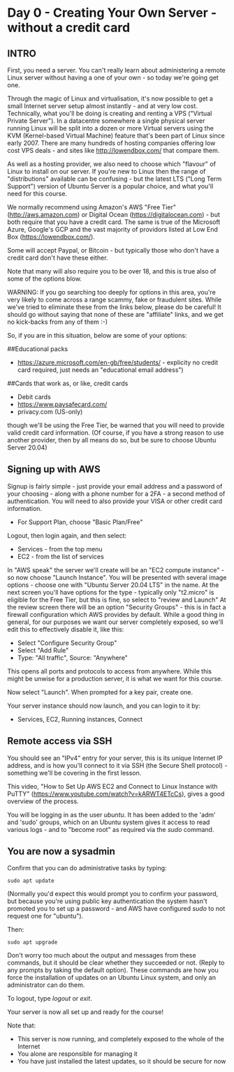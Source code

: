 # Day 0 - Creating Your Own Server - without a credit card

## INTRO
First, you need a server. You can't really learn about administering a remote Linux server without having a one of your own - so today we're going get one.

Through the magic of Linux and virtualisation, it's now possible to get a small Internet server setup almost instantly - and at very low cost. Technically, what you'll be doing is creating and renting a VPS  ("Virtual Private Server"). In a datacentre somewhere a single physical server running Linux will be split into a dozen or more Virtual servers using the KVM (Kernel-based Virtual Machine) feature that's been part of Linux since early 2007. There are many hundreds of hosting companies offering low cost VPS deals - and sites like http://lowendbox.com/ that compare them.

As well as a hosting provider, we also need to choose which "flavour" of Linux to install on our server. If you're new to Linux then the range of "distributions" available can be confusing - but the latest LTS ("Long Term Support") version of Ubuntu Server is a popular choice, and what you'll need for this course. 
 
We normally recommend using Amazon's AWS "Free Tier" (http://aws.amazon.com) or Digital Ocean (https://digitalocean.com) - but both require that you have a credit card. The same is true of the Microsoft Azure, Google's GCP and the vast majority of providors listed at Low End Box (https://lowendbox.com/).

Some will accept Paypal, or Bitcoin - but typically those who don't have a credit card don't have these either.

Note that many will also require you to be over 18, and this is true also of some of the options blow.

WARNING: If you go searching too deeply for options in this area, you're very likely to come across a range scammy, fake or fraudulent sites. While we've tried to eliminate these from the links below, please do be careful! It should go without saying that none of these are "affiliate" links, and we get no kick-backs from any of them :-)

So, if you are in this situation, below are some of your options:

##Educational packs
* https://azure.microsoft.com/en-gb/free/students/ - explicity no credit card required, just needs an "educational email address")

##Cards that work as, or like, credit cards
* Debit cards
* https://www.paysafecard.com/
* privacy.com (US-only)




though we'll be using the Free Tier, be warned that you will need to provide valid credit card information. (Of course, if you have a strong reason to use another provider, then by all means do so, but be sure to choose Ubuntu Server 20.04)

## Signing up with AWS
Signup is fairly simple - just provide your email address and a password of your choosing - along with a phone number for a 2FA - a second method of authentication.
You will need to also provide your VISA or other credit card information.
* For Support Plan, choose "Basic Plan/Free"

Logout, then login again, and then select:
* Services - from the top menu
* EC2 - from the list of services

In "AWS speak" the server we'll create will be an "EC2 compute instance" - so now choose "Launch Instance". You will be presented with several image options - choose one with "Ubuntu Server 20.04 LTS" in the name.
At the next screen you'll have options for the type - typically only "t2.micro" is eligible for the Free Tier, but this is fine, so select to "review and Launch"
At the review screen there will be an option "Security Groups" - this is in fact a firewall configuration which AWS provides by default. While a good thing in general, for our purposes we want our server completely exposed, so we'll edit this to effectively disable it, like this:

* Select "Configure Security Group"
* Select "Add Rule"
* Type: "All traffic", Source: "Anywhere"

This opens all ports and protocols to access from anywhere. While this might be unwise for a production server, it is what we want for this course.

Now select "Launch". When prompted for a key pair, create one.

Your server instance should now launch, and you can login to it by:

* Services, EC2, Running instances, Connect

## Remote access via SSH

You should see an "IPv4" entry for your server, this is its unique Internet IP address, and is how you'll connect to it via SSH (the Secure Shell protocol) - something we'll be covering in the first lesson. 

This video, "How to Set Up AWS EC2 and Connect to Linux Instance with PuTTY" (https://www.youtube.com/watch?v=kARWT4ETcCs), gives a good overview of the process.

You will be logging in as the user *ubuntu*. It has been added to the 'adm' and 'sudo' groups, which on an Ubuntu system gives it access to read various logs - and to "become root" as required via the _sudo_ command.

## You are now a sysadmin

Confirm that you can do administrative tasks by typing:

`sudo apt update`

(Normally you'd expect this would prompt you to confirm your password, but because you're using public key authentication the system hasn't promoted you to set up a password - and AWS have configured *sudo* to not request one for "ubuntu").

Then:

`sudo apt upgrade`

Don't worry too much about the output and messages from these commands, but it should be clear whether they succeeded or not. (Reply to any prompts by taking the default option). These commands are how you force the installation of updates on an Ubuntu Linux system, and only an administrator can do them.

To logout, type _logout_ or _exit_.

Your server is now all set up and ready for the course!

Note that:
* This server is now running, and completely exposed to the whole of the Internet
* You alone are responsible for managing it
* You have just installed the latest updates, so it should be secure for now
